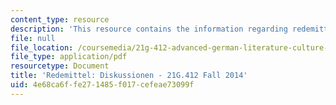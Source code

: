```yaml
---
content_type: resource
description: 'This resource contains the information regarding redemittel: diskussione.'
file: null
file_location: /coursemedia/21g-412-advanced-german-literature-culture-madness-murder-mysteries-fall-2014/4e68ca6ffe271485f017cefeae73099f_MIT21G_412F14_Wk2-3_Spra.pdf
file_type: application/pdf
resourcetype: Document
title: 'Redemittel: Diskussionen - 21G.412 Fall 2014'
uid: 4e68ca6f-fe27-1485-f017-cefeae73099f
---
```

